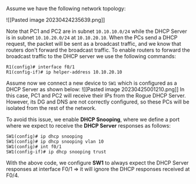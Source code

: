 Assume we have the following network topology:

![[Pasted image 20230424235639.png]]

Note that PC1 and PC2 are in subnet `10.10.10.0/24` while the DHCP Server is in subnet `10.10.20.0/24` at `10.10.20.10`. When the PCs send a DHCP request, the packet will be sent as a broadcast traffic, and we know that routers don't forward the broadcast traffic. To enable routers to forward the broadcast traffic to the DHCP server we use the following commands:
```
R1(config)# interface f0/1
R1(config-if)# ip helper-address 10.10.20.10
```

Assume now we connect a new device to `SW1` which is configured as a DHCP Server as shown below:
![[Pasted image 20230425001210.png]]
In this case, PC1 and PC2 will receive their IPs from the Rogue DHCP Server. However, its DG and DNS are not correctly configured, so these PCs will be isolated from the rest of the network.

To avoid this issue, we enable **DHCP Snooping**, where we define a port where we expect to receive the **DHCP Server** responses as follows:

```
SW1(config)# ip dhcp snooping
SW1(config)# ip dhcp snooping vlan 10
SW1(config)# int f0/1
SW1(config-if)# ip dhcp snooping trust
```

With the above code, we configure **SW1** to always expect the DHCP Server responses at interface F0/1 => it will ignore the DHCP responses received at F0/4.